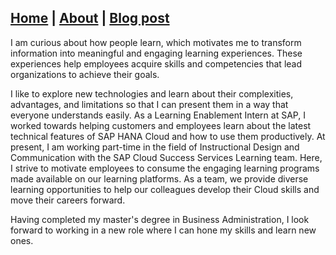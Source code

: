 ## [Home](https://vijaykrishnansr.github.io/) | [About]() | [Blog post](https://vijaykrishnansr.github.io/docs/Blogpost.html)

I am curious about how people learn, which motivates me to transform information into meaningful and engaging learning experiences. These experiences help employees acquire skills and competencies that lead organizations to achieve their goals.

I like to explore new technologies and learn about their complexities, advantages, and limitations so that I can present them in a way that everyone understands easily. As a Learning Enablement Intern at SAP, I worked towards helping customers and employees learn about the latest technical features of SAP HANA Cloud and how to use them productively. At present, I am working part-time in the field of Instructional Design and Communication with the SAP Cloud Success Services Learning team. Here, I strive to motivate employees to consume the engaging learning programs made available on our learning platforms. As a team, we provide diverse learning opportunities to help our colleagues develop their Cloud skills and move their careers forward.

Having completed my master's degree in Business Administration, I look forward to working in a new role where I can hone my skills and learn new ones.
